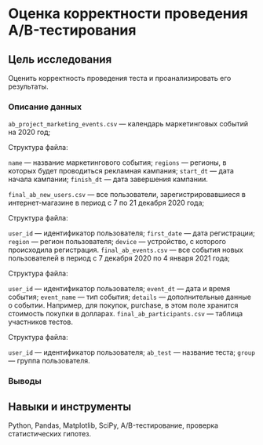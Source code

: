 # Оценка корректности проведения A/B-тестирования

## Цель исследования

Оценить корректность проведения теста и проанализировать его результаты.

### Описание данных

`ab_project_marketing_events.csv` — календарь маркетинговых событий на 2020 год; 

Структура файла:

`name` — название маркетингового события;
`regions` — регионы, в которых будет проводиться рекламная кампания;
`start_dt` — дата начала кампании;
`finish_dt` — дата завершения кампании.

`final_ab_new_users.csv` — все пользователи, зарегистрировавшиеся в интернет-магазине в период с 7 по 21 декабря 2020 года; 

Структура файла:

`user_id` — идентификатор пользователя;
`first_date` — дата регистрации;
`region` — регион пользователя;
`device` — устройство, с которого происходила регистрация.
`final_ab_events.csv` — все события новых пользователей в период с 7 декабря 2020 по 4 января 2021 года; 

Структура файла:

`user_id` — идентификатор пользователя;
`event_dt` — дата и время события;
`event_name` — тип события;
`details` — дополнительные данные о событии. Например, для покупок, purchase, в этом поле хранится стоимость покупки в долларах.
`final_ab_participants.csv` — таблица участников тестов. 

Структура файла:

`user_id` — идентификатор пользователя;
`ab_test` — название теста;
`group` — группа пользователя.

### Выводы



## Навыки и инструменты

Python, Pandas, Matplotlib, SciPy, A/B-тестирование, проверка статистических гипотез.
